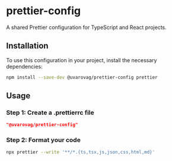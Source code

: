 # prettier-config

A shared Prettier configuration for TypeScript and React projects.

## Installation

To use this configuration in your project, install the necessary dependencies:

```bash
npm install --save-dev @uvarovag/prettier-config prettier
```

## Usage

### Step 1: Create a .prettierrc file

```json
"@uvarovag/prettier-config"
```

### Step 2: Format your code
```bash
npx prettier --write '**/*.{ts,tsx,js,json,css,html,md}'
```
